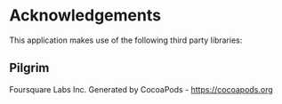 # Acknowledgements
This application makes use of the following third party libraries:

## Pilgrim

Foursquare Labs Inc.
Generated by CocoaPods - https://cocoapods.org
